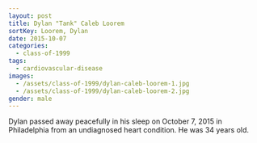 ```yaml
---
layout: post
title: Dylan "Tank" Caleb Loorem
sortKey: Loorem, Dylan
date: 2015-10-07
categories:
  - class-of-1999
tags:
  - cardiovascular-disease
images:
  - /assets/class-of-1999/dylan-caleb-loorem-1.jpg
  - /assets/class-of-1999/dylan-caleb-loorem-2.jpg
gender: male
---
```

Dylan passed away peacefully in his sleep on October 7, 2015 in Philadelphia from an undiagnosed heart condition.  He was 34 years old.
